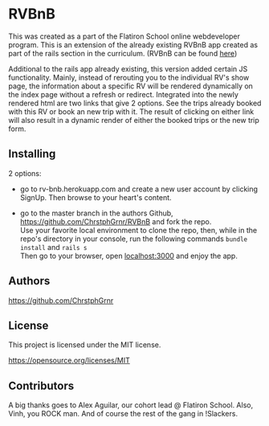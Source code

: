 # RVBnB

This was created as a part of the Flatiron School online webdeveloper program. 
This is an extension of the already existing RVBnB app created as part of the rails section in the curriculum. 
(RVBnB can be found <a href="http://rv-bnb.herokuapp.com/">here</a>)

Additional to the rails app already existing, this version added certain JS functionality. 
Mainly, instead of rerouting you to the individual RV's show page, the  information about a specific RV will be rendered dynamically on the index page
without a refresh or redirect. Integrated into the newly rendered html are two links that give 2 options. See the trips already booked with this RV or book an new
trip with it. The result of clicking on either link will also result in a dynamic render of either the booked trips or the new trip form. 

## Installing 

2 options:

- go to rv-bnb.herokuapp.com and create a new user account by clicking SignUp. Then browse to your heart's content. 

- go to the master branch in the authors Github, https://github.com/ChrstphGrnr/RVBnB 
and fork the repo. 
<br>Use your favorite local environment to clone the repo, then, while in the repo's directory in your console, run the following commands
```bundle install``` and ```rails s```
<br>Then go to your browser, open <a href="localhost:3000">localhost:3000</a> and enjoy the app.


## Authors 

https://github.com/ChrstphGrnr


## License 

This project is licensed under the MIT license. 

https://opensource.org/licenses/MIT

## Contributors

A big thanks goes to Alex Aguilar, our cohort lead @ Flatiron School. Also, Vinh, you ROCK man. And of course the rest of the gang in !Slackers.

